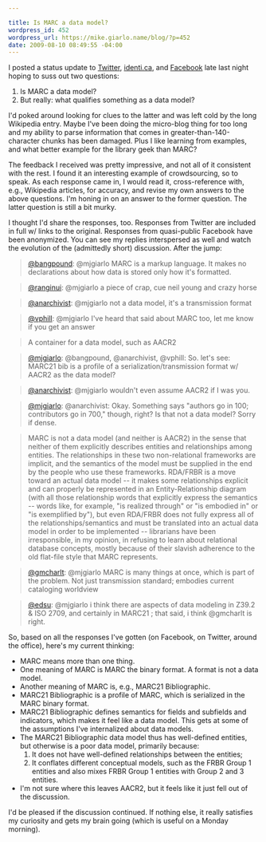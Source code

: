 ```yaml
---

title: Is MARC a data model?
wordpress_id: 452
wordpress_url: https://mike.giarlo.name/blog/?p=452
date: 2009-08-10 08:49:55 -04:00
---
```

I posted a status update to <a href="http://twitter.com/mjgiarlo/statuses/3215173861">Twitter</a>, <a href="http://identi.ca/notice/7827179">identi.ca</a>, and <a href="http://facebook.com/mjgiarlo?story_fbid=255213260600">Facebook</a> late last night hoping to suss out two questions:<ol>
<li>Is MARC a data model?</li>
<li>But really: what qualifies something as a data model?</li>
</ol>

I'd poked around looking for clues to the latter and was left cold by the long Wikipedia entry.  Maybe I've been doing the micro-blog thing for too long and my ability to parse information that comes in greater-than-140-character chunks has been damaged.  Plus I like learning from examples, and what better example for the library geek than MARC?

The feedback I received was pretty impressive, and not all of it consistent with the rest.  I found it an interesting example of crowdsourcing, so to speak.  As each response came in, I would read it, cross-reference with, e.g., Wikipedia articles, for accuracy, and revise my own answers to the above questions.  I'm honing in on an answer to the former question.  The latter question is still a bit murky.

I thought I'd share the responses, too.  Responses from Twitter are included in full w/ links to the original.  Responses from quasi-public Facebook have been anonymized.  You can see my replies interspersed as well and watch the evolution of the (admittedly short) discussion.  After the jump:
<!--more-->
<blockquote><a href="http://twitter.com/bangpound/statuses/3215214058">@bangpound</a>: @mjgiarlo MARC is a markup language. It makes no declarations about how data is stored only how it's formatted.</a></blockquote>

<blockquote><a href="http://twitter.com/ranginui/statuses/3215591211">@ranginui</a>: @mjgiarlo a piece of crap, cue neil young and crazy horse</blockquote>

<blockquote><a href="http://twitter.com/anarchivist/statuses/3216566687">@anarchivist</a>: @mjgiarlo not a data model, it's a transmission format</blockquote>

<blockquote><a href="http://twitter.com/vphill/statuses/3216984096">@vphill</a>: @mjgiarlo I've heard that said about MARC too, let me know if you get an answer</blockquote>

<blockquote>A container for a data model, such as AACR2</blockquote>

<blockquote><a href="http://twitter.com/mjgiarlo/statuses/3217501084">@mjgiarlo</a>: @bangpound, @anarchivist, @vphill: So. let's see: MARC21 bib is a profile of a serialization/transmission format w/ AACR2 as the data model? </blockquote>

<blockquote><a href="http://twitter.com/anarchivist/statuses/3219349208">@anarchivist</a>: @mjgiarlo wouldn't even assume AACR2 if I was you.</blockquote>

<blockquote><a href="http://twitter.com/mjgiarlo/statuses/3223365237">@mjgiarlo</a>: @anarchivist: Okay. Something says "authors go in 100; contributors go in 700," though, right? Is that not a data model? Sorry if dense.</blockquote>

<blockquote>MARC is not a data model (and neither is AACR2) in the sense that neither of them explicitly describes entities and relationships among entities. The relationships in these two non-relational frameworks are implicit, and the semantics of the model must be supplied in the end by the people who use these frameworks. RDA/FRBR is a move toward an actual data model -- it makes some relationships explicit and can properly be represented in an Entity-Relationship diagram (with all those relationship words that explicitly express the semantics -- words like, for example, "is realized through" or "is embodied in" or "is exemplified by"), but even RDA/FRBR does not fully express all of the relationships/semantics and must be translated into an actual data model in order to be implemented -- librarians have been irresponsible, in my opinion, in refusing to learn about relational database concepts, mostly because of their slavish adherence to the old flat-file style that MARC represents.</blockquote>

<blockquote><a href="http://twitter.com/gmcharlt/statuses/3223446556">@gmcharlt</a>: @mjgiarlo MARC is many things at once, which is part of the problem. Not just transmission standard; embodies current cataloging worldview</blockquote>

<blockquote><a href="http://twitter.com/edsu/statuses/3224290838">@edsu</a>: @mjgiarlo i think there are aspects of data modeling in Z39.2 & ISO 2709, and certainly in MARC21 ; that said, i think @gmcharlt is right.</blockquote>

So, based on all the responses I've gotten (on Facebook, on Twitter, around the office), here's my current thinking:
<ul>
<li>MARC means more than one thing.</li>
<li>One meaning of MARC is MARC the binary format. A format is not a data model.</li>
<li>Another meaning of MARC is, e.g., MARC21 Bibliographic.</li>
<li>MARC21 Bibliographic is a profile of MARC, which is serialized in the MARC binary format.</li>
<li>MARC21 Bibliographic defines semantics for fields and subfields and indicators, which makes it feel like a data model.  This gets at some of the assumptions I've internalized about data models.</li>
<li>The MARC21 Bibliographic data model thus has well-defined entities, but otherwise is a poor data model, primarily because:<ol>
<li>It does not have well-defined relationships between the entities;</li>
<li>It conflates different conceptual models, such as the FRBR Group 1 entities and also mixes FRBR Group 1 entities with Group 2 and 3 entities.</li>
</ol>
</li>
<li>I'm not sure where this leaves AACR2, but it feels like it just fell out of the discussion.</li>
</ul>

I'd be pleased if the discussion continued.  If nothing else, it really satisfies my curiosity and gets my brain going (which is useful on a Monday morning).
